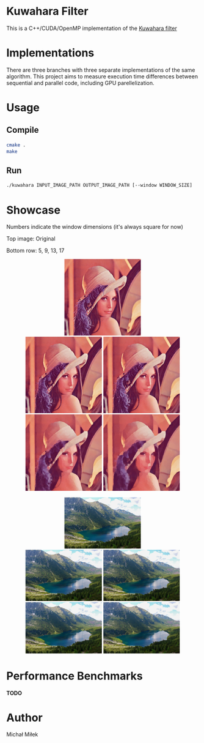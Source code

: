 # Kuwahara Filter
This is a C++/CUDA/OpenMP implementation of the [Kuwahara filter](https://en.wikipedia.org/wiki/Kuwahara_filter)

# Implementations
There are three branches with three separate implementations of the same algorithm. 
This project aims to measure execution time differences between sequential and parallel code, including GPU parellelization.

# Usage
## Compile
```bash
cmake .
make
```
## Run
```bash
./kuwahara INPUT_IMAGE_PATH OUTPUT_IMAGE_PATH [--window WINDOW_SIZE]
```
# Showcase
Numbers indicate the window dimensions (it's always square for now)

Top image: Original

Bottom row: 5, 9, 13, 17

<p align="middle">
  <img src="img/lena.jpg" width="200" />
  <br>
  <img src="img/lena5.jpg" width="200" />
  <img src="img/lena9.jpg" width="200" />
  <img src="img/lena13.jpg" width="200" />
  <img src="img/lena17.jpg" width="200" />
</p>

<p align="middle">
  <img src="img/morskieOko.jpg" width="200" />
  <br>
  <img src="img/morskieOko5.jpg" width="200" />
  <img src="img/morskieOko9.jpg" width="200" />
  <img src="img/morskieOko13.jpg" width="200" />
  <img src="img/morskieOko17.jpg" width="200" />
</p>

# Performance Benchmarks
**TODO**

# Author
Michał Miłek
